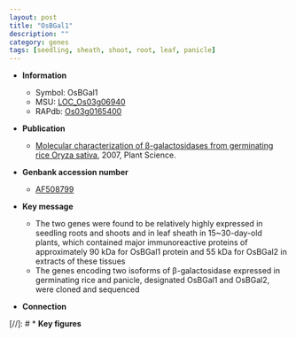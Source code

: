 ```yaml
---
layout: post
title: "OsBGal1"
description: ""
category: genes
tags: [seedling, sheath, shoot, root, leaf, panicle]
---
```


* **Information**  
    + Symbol: OsBGal1  
    + MSU: [LOC_Os03g06940](http://rice.plantbiology.msu.edu/cgi-bin/ORF_infopage.cgi?orf=LOC_Os03g06940)  
    + RAPdb: [Os03g0165400](http://rapdb.dna.affrc.go.jp/viewer/gbrowse_details/irgsp1?name=Os03g0165400)  

* **Publication**  
    + [Molecular characterization of β-galactosidases from germinating rice Oryza sativa](http://www.ncbi.nlm.nih.gov/pubmed?term=Molecular+characterization+of+β-galactosidases+from+germinating+rice+Oryza+sativa%5BTitle%5D), 2007, Plant Science.

* **Genbank accession number**  
    + [AF508799](http://www.ncbi.nlm.nih.gov/nuccore/AF508799)

* **Key message**  
    + The two genes were found to be relatively highly expressed in seedling roots and shoots and in leaf sheath in 15~30-day-old plants, which contained major immunoreactive proteins of approximately 90 kDa for OsBGal1 protein and 55 kDa for OsBGal2 in extracts of these tissues
    + The genes encoding two isoforms of β-galactosidase expressed in germinating rice and panicle, designated OsBGal1 and OsBGal2, were cloned and sequenced

* **Connection**  

[//]: # * **Key figures**  


